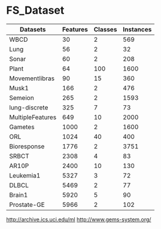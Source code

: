# FS_Dataset
|Datasets|Features|Classes|Instances|
|---|---|---|---|
|WBCD|30|2|569|
|Lung|56|2|32|
|Sonar|60|2|208|
|Plant|64|100|1600|
|Movementlibras|90|15|360|
|Musk1|166|2|476|
|Semeion|265|2|1593|
|lung-discrete|325|7|73|
|MultipleFeatures|649|10|2000|
|Gametes|1000|2|1600|
|ORL|1024|40|400|
|Bioresponse|1776|2|3751|
|SRBCT|2308|4|83|
|AR10P|2400|10|130|
|Leukemia1|5327|3|72|
|DLBCL|5469|2|77|
|Brain1|5920|5|90|
|Prostate-GE|5966|2|102|

http://archive.ics.uci.edu/ml
http://www.gems-system.org/
